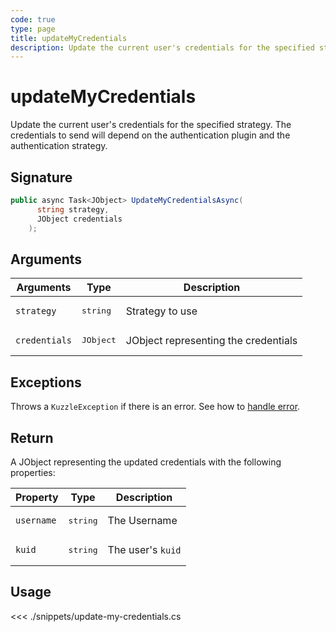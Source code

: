 ```yaml
---
code: true
type: page
title: updateMyCredentials
description: Update the current user's credentials for the specified strategy.
---
```


# updateMyCredentials

Update the current user's credentials for the specified strategy. The credentials to send will depend on the authentication plugin and the authentication strategy.

## Signature

```csharp
public async Task<JObject> UpdateMyCredentialsAsync(
      string strategy,
      JObject credentials
    );
```

## Arguments

| Arguments     | Type               | Description                          |
|---------------|--------------------|--------------------------------------|
| `strategy`    | <pre>string</pre>  | Strategy to use                      |
| `credentials` | <pre>JObject</pre> | JObject representing the credentials |

## Exceptions

Throws a `KuzzleException` if there is an error. See how to [handle error](/sdk/csharp/1/essentials/error-handling).

## Return

A JObject representing the updated credentials with the following properties:

| Property   | Type              | Description       |
|------------|-------------------|-------------------|
| `username` | <pre>string</pre> | The Username      |
| `kuid`     | <pre>string</pre> | The user's `kuid` |

## Usage

<<< ./snippets/update-my-credentials.cs
